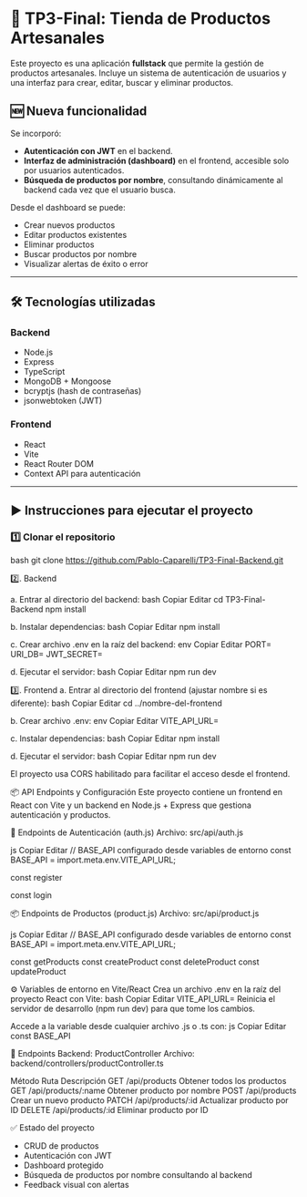 # 🛒 TP3-Final: Tienda de Productos Artesanales

Este proyecto es una aplicación **fullstack** que permite la gestión de productos artesanales. Incluye un sistema de autenticación de usuarios y una interfaz para crear, editar, buscar y eliminar productos.

## 🆕 Nueva funcionalidad

Se incorporó:

- **Autenticación con JWT** en el backend.
- **Interfaz de administración (dashboard)** en el frontend, accesible solo por usuarios autenticados.
- **Búsqueda de productos por nombre**, consultando dinámicamente al backend cada vez que el usuario busca.

Desde el dashboard se puede:

- Crear nuevos productos
- Editar productos existentes
- Eliminar productos
- Buscar productos por nombre
- Visualizar alertas de éxito o error

---

## 🛠️ Tecnologías utilizadas

### Backend

- Node.js
- Express
- TypeScript
- MongoDB + Mongoose
- bcryptjs (hash de contraseñas)
- jsonwebtoken (JWT)

### Frontend

- React
- Vite
- React Router DOM
- Context API para autenticación

---

## ▶️ Instrucciones para ejecutar el proyecto

### 1️⃣ Clonar el repositorio

bash
git clone https://github.com/Pablo-Caparelli/TP3-Final-Backend.git

2️⃣. Backend

a. Entrar al directorio del backend:
bash
Copiar
Editar
cd TP3-Final-Backend
npm install

b. Instalar dependencias:
bash
Copiar
Editar
npm install

c. Crear archivo .env en la raíz del backend:
env
Copiar
Editar
PORT=
URI_DB=
JWT_SECRET=

d. Ejecutar el servidor:
bash
Copiar
Editar
npm run dev

3️⃣. Frontend
a. Entrar al directorio del frontend (ajustar nombre si es diferente):
bash
Copiar
Editar
cd ../nombre-del-frontend

b. Crear archivo .env:
env
Copiar
Editar
VITE_API_URL=

c. Instalar dependencias:
bash
Copiar
Editar
npm install

d. Ejecutar el servidor:
bash
Copiar
Editar
npm run dev

El proyecto usa CORS habilitado para facilitar el acceso desde el frontend.

📦 API Endpoints y Configuración
Este proyecto contiene un frontend en React con Vite y un backend en Node.js + Express que gestiona autenticación y productos.

🔐 Endpoints de Autenticación (auth.js)
Archivo: src/api/auth.js

js
Copiar
Editar
// BASE_API configurado desde variables de entorno
const BASE_API = import.meta.env.VITE_API_URL;

const register

const login

📦 Endpoints de Productos (product.js)
Archivo: src/api/product.js

js
Copiar
Editar
// BASE_API configurado desde variables de entorno
const BASE_API = import.meta.env.VITE_API_URL;

const getProducts
const createProduct
const deleteProduct
const updateProduct

⚙️ Variables de entorno en Vite/React
Crea un archivo .env en la raíz del proyecto React con Vite:
bash
Copiar
Editar
VITE_API_URL=
Reinicia el servidor de desarrollo (npm run dev) para que tome los cambios.

Accede a la variable desde cualquier archivo .js o .ts con:
js
Copiar
Editar
const BASE_API

📡 Endpoints Backend: ProductController
Archivo: backend/controllers/productController.ts

Método Ruta Descripción
GET /api/products Obtener todos los productos
GET /api/products/:name Obtener producto por nombre
POST /api/products Crear un nuevo producto
PATCH /api/products/:id Actualizar producto por ID
DELETE /api/products/:id Eliminar producto por ID

✅ Estado del proyecto

- CRUD de productos
- Autenticación con JWT
- Dashboard protegido
- Búsqueda de productos por nombre consultando al backend
- Feedback visual con alertas
